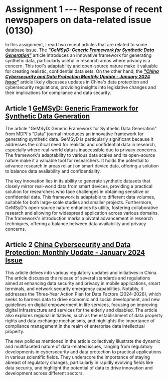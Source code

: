 # Assignment 1 --- Response of recent newspapers on data-related issue (0130)

In this assignment, I read two recent articles that are related to some database issue. The [**_"GeMSyD: Generic Framework for Synthetic Data Generation"_**](https://www.mdpi.com/2306-5729/9/1/14) article introduces an innovative framework for generating synthetic data, particularly useful in research areas where privacy is a concern. This tool's adaptability and open-source nature make it valuable for creating realistic, confidential data sets. On the other hand, the [**_"China Cybersecurity and Data Protection Monthly Update - January 2024 Issue"_**](https://www.twobirds.com/en/insights/2024/china/china-cybersecurity-and-data-protection-monthly-update-january-2024-issue) article likely discusses updates in China's data protection and cybersecurity regulations, providing insights into legislative changes and their implications for compliance and data security.

## Article 1 [GeMSyD: Generic Framework for Synthetic Data Generation](https://www.mdpi.com/2306-5729/9/1/14)

The article "GeMSyD: Generic Framework for Synthetic Data Generation" from MDPI's "Data" journal introduces an innovative framework for generating synthetic data. GeMSyD is particularly significant because it addresses the critical need for realistic and confidential data in research, especially where real-world data is inaccessible due to privacy concerns. The framework's adaptability to various data scales and its open-source nature make it a valuable tool for researchers. It holds the potential to advance research in areas reliant on smart device data, offering a solution to balance data availability and confidentiality.

The key innovation lies in its ability to generate synthetic datasets that closely mirror real-world data from smart devices, providing a practical solution for researchers who face challenges in obtaining sensitive or confidential data. This framework is adaptable to different data volumes, suitable for both large-scale studies and smaller projects. Furthermore, GeMSyD's open-source nature enhances its utility, fostering collaborative research and allowing for widespread application across various domains. The framework's introduction marks a pivotal advancement in research techniques, offering a balance between data availability and privacy concerns.

## Article 2 [China Cybersecurity and Data Protection: Monthly Update - January 2024 Issue](https://www.twobirds.com/en/insights/2024/china/china-cybersecurity-and-data-protection-monthly-update-january-2024-issue)

This article delves into various regulatory updates and initiatives in China. The article discusses the release of several standards and regulations aimed at enhancing data security and privacy in mobile applications, smart terminals, and network security emergency capabilities. Notably, it addresses the Three-Year Action Plan for Data Factors (2024-2026), which seeks to harness data to drive economic and social development, and new guidelines on digital empowerment in life services, focusing on improving digital infrastructure and services for the elderly and disabled. The article also explores regional initiatives, such as the establishment of data property rights and data exchange mechanisms, and highlights the importance of compliance management in the realm of enterprise data intellectual property.

The new policies mentioned in the article collectively illustrate the dynamic and multifaceted nature of data-related issues, ranging from regulatory developments in cybersecurity and data protection to practical applications in various scientific fields. They underscore the importance of staying abreast of regulatory changes, particularly in rapidly evolving fields like data security, and highlight the potential of data to drive innovation and development across different sectors.
